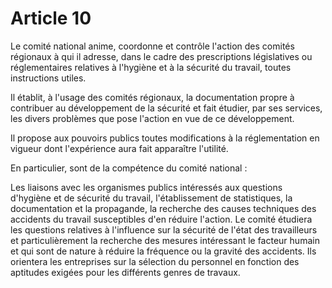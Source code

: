 # Article 10

Le comité national anime, coordonne et contrôle l'action des comités régionaux à qui il adresse, dans le cadre des prescriptions législatives ou réglementaires relatives à l'hygiène et à la sécurité du travail, toutes instructions utiles.

Il établit, à l'usage des comités régionaux, la documentation propre à contribuer au développement de la sécurité et fait étudier, par ses services, les divers problèmes que pose l'action en vue de ce développement.

Il propose aux pouvoirs publics toutes modifications à la réglementation en vigueur dont l'expérience aura fait apparaître l'utilité.

En particulier, sont de la compétence du comité national :

Les liaisons avec les organismes publics intéressés aux questions d'hygiène et de sécurité du travail, l'établissement de statistiques, la documentation et la propagande, la recherche des causes techniques des accidents du travail susceptibles d'en réduire l'action. Le comité étudiera les questions relatives à l'influence sur la sécurité de l'état des travailleurs et particulièrement la recherche des mesures intéressant le facteur humain et qui sont de nature à réduire la fréquence ou la gravité des accidents. Ils orientera les entreprises sur la sélection du personnel en fonction des aptitudes exigées pour les différents genres de travaux.

